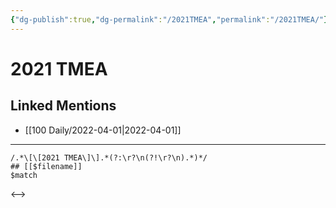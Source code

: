 ```yaml
---
{"dg-publish":true,"dg-permalink":"/2021TMEA","permalink":"/2021TMEA/"}
---
```


# 2021 TMEA

## Linked Mentions
- [[100 Daily/2022-04-01\|2022-04-01]]


---

```expander
/.*\[\[2021 TMEA\]\].*(?:\r?\n(?!\r?\n).*)*/
## [[$filename]]
$match
```

<-->
